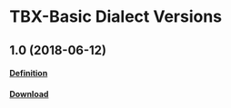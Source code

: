 # TBX-Basic Dialect Versions

## 1.0 (2018-06-12)
#### [Definition](https://ltac-global.github.io/TBX-Basic_dialect/TBX-Basic_dialect_1.0/TBX-Basic%20Definition.pdf)
#### [Download](https://ltac-global.github.io/TBX-Basic_dialect/TBX-Basic_dialect_1.0.zip)
